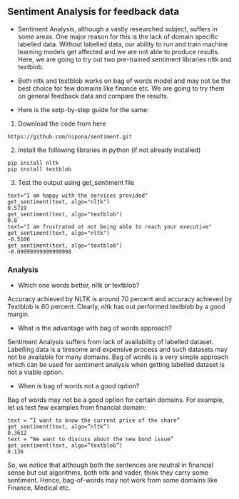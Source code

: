 ## Sentiment Analysis for feedback data


* Sentiment Analysis, although a vastly researched subject, suffers in some areas. One major reason for this is the lack of domain specific labelled data. Without labelled data, our ability to run and train machine learning models get affected and we are not able to produce results. Here, we are going to try out two pre-trained sentiment libraries nltk and textblob.
* Both nltk and textblob works on bag of words model and may not be the best choice for few domains like finance etc. We are going to try them on general feedback data and compare the results.


* Here is the setp-by-step guide for the same:

1. Download the code from here

```https://github.com/nipona/sentiment.git```

2. Install the following libraries in python (if not already installed)

```
pip install nltk
pip install textblob
```

3. Test the output using get_sentiment file
```
text="I am happy with the services provided"
get_sentiment(text, algo="nltk")
0.5719
get_sentiment(text, algo="textblob")
0.8
text="I am frustrated at not being able to reach your executive"
get_sentiment(text, algo="nltk")
-0.5106
get_sentiment(text, algo="textblob")
-0.09999999999999998
```

### Analysis

* Which one words better, nltk or textblob?

Accuracy achieved by NLTK is around 70 percent and accuracy achieved by Textblob is 60 percent. Clearly, nltk has out performed textblob by a good margin.

* What is the advantage with bag of words approach?

Sentiment Analysis suffers from lack of availability of labelled dataset. Labelling data is a tiresome and expensive process and such datasets may not be available for many domains. Bag of words is a very simple approach which can be used for sentiment analysis when getting labelled dataset is not a viable option.

* When is bag of words not a good option?

Bag of words may not be a good option for certain domains. For example, let us test few examples from financial domain:

```
text = “I want to know the current price of the share”
get_sentiment(text, algo=”nltk”)
0.3612
text = “We want to discuss about the new bond issue”
get_sentiment(text, algo=”textblob”)
0.136
```

So, we notice that although both the sentences are neutral in financial sense but out algorithms, both nltk and vader, think they carry some sentiment. Hence, bag-of-words may not work from some domains like Finance, Medical etc.
